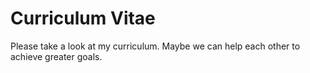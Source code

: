 # Curriculum Vitae

Please take a look at my curriculum. Maybe we can help each other to achieve greater goals.

